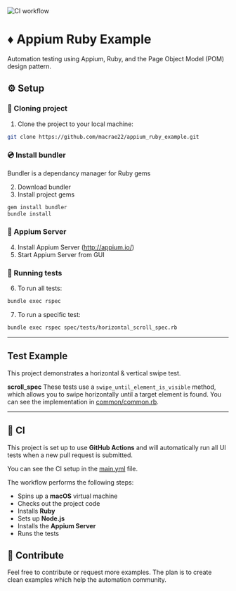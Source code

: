 ![CI workflow](https://github.com/macrae22/appium_ruby_example_iOS/actions/workflows/main.yml/badge.svg)

# ♦️ Appium Ruby Example
Automation testing using Appium, Ruby, and the Page Object Model (POM) design pattern.

## ⚙️ Setup
### 👬 Cloning project
1. Clone the project to your local machine: <br> 
```bash
git clone https://github.com/macrae22/appium_ruby_example.git
```

### 💿 Install bundler
Bundler is a dependancy manager for Ruby gems</br>

2. Download bundler
4. Install project gems
```bash
gem install bundler
bundle install
```

### 💽 Appium Server
4. Install Appium Server (http://appium.io/)
5. Start Appium Server from GUI

### 🧪 Running tests
6. To run all tests:
```bash
bundle exec rspec
```
7. To run a specific test:</br>
```bash
bundle exec rspec spec/tests/horizontal_scroll_spec.rb
```

---

## Test Example

This project demonstrates a horizontal & vertical swipe test.

**scroll_spec**
These tests use a `swipe_until_element_is_visible` method, which allows you to swipe horizontally until a target element is found. You can see the implementation in [common/common.rb](https://github.com/macrae22/appium_ruby_example_iOS/blob/main/common/common.rb).

---

## 🤖 CI
This project is set up to use **GitHub Actions** and will automatically run all UI tests when a new pull request is submitted.

You can see the CI setup in the [main.yml](https://github.com/macrae22/appium_ruby_example_iOS/blob/main/.github/workflows/main.yml) file.

The workflow performs the following steps:
*   Spins up a **macOS** virtual machine
*   Checks out the project code
*   Installs **Ruby**
*   Sets up **Node.js**
*   Installs the **Appium Server**
*   Runs the tests

## 🌱 Contribute
Feel free to contribute or request more examples.
The plan is to create clean examples which help the automation community.


